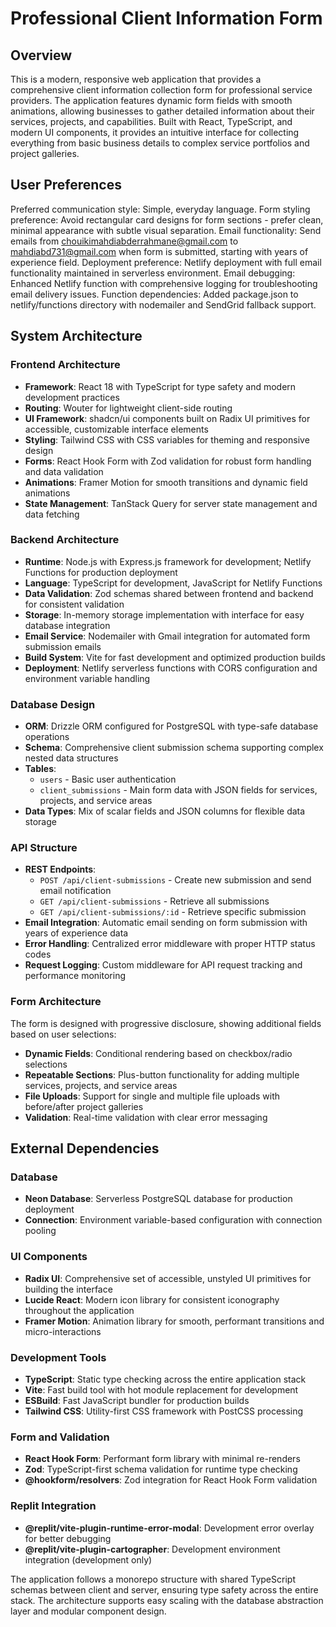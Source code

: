 # Professional Client Information Form

## Overview

This is a modern, responsive web application that provides a comprehensive client information collection form for professional service providers. The application features dynamic form fields with smooth animations, allowing businesses to gather detailed information about their services, projects, and capabilities. Built with React, TypeScript, and modern UI components, it provides an intuitive interface for collecting everything from basic business details to complex service portfolios and project galleries.

## User Preferences

Preferred communication style: Simple, everyday language.
Form styling preference: Avoid rectangular card designs for form sections - prefer clean, minimal appearance with subtle visual separation.
Email functionality: Send emails from chouikimahdiabderrahmane@gmail.com to mahdiabd731@gmail.com when form is submitted, starting with years of experience field.
Deployment preference: Netlify deployment with full email functionality maintained in serverless environment.
Email debugging: Enhanced Netlify function with comprehensive logging for troubleshooting email delivery issues.
Function dependencies: Added package.json to netlify/functions directory with nodemailer and SendGrid fallback support.

## System Architecture

### Frontend Architecture
- **Framework**: React 18 with TypeScript for type safety and modern development practices
- **Routing**: Wouter for lightweight client-side routing
- **UI Framework**: shadcn/ui components built on Radix UI primitives for accessible, customizable interface elements
- **Styling**: Tailwind CSS with CSS variables for theming and responsive design
- **Forms**: React Hook Form with Zod validation for robust form handling and data validation
- **Animations**: Framer Motion for smooth transitions and dynamic field animations
- **State Management**: TanStack Query for server state management and data fetching

### Backend Architecture
- **Runtime**: Node.js with Express.js framework for development; Netlify Functions for production deployment
- **Language**: TypeScript for development, JavaScript for Netlify Functions
- **Data Validation**: Zod schemas shared between frontend and backend for consistent validation
- **Storage**: In-memory storage implementation with interface for easy database integration
- **Email Service**: Nodemailer with Gmail integration for automated form submission emails
- **Build System**: Vite for fast development and optimized production builds
- **Deployment**: Netlify serverless functions with CORS configuration and environment variable handling

### Database Design
- **ORM**: Drizzle ORM configured for PostgreSQL with type-safe database operations
- **Schema**: Comprehensive client submission schema supporting complex nested data structures
- **Tables**: 
  - `users` - Basic user authentication
  - `client_submissions` - Main form data with JSON fields for services, projects, and service areas
- **Data Types**: Mix of scalar fields and JSON columns for flexible data storage

### API Structure
- **REST Endpoints**: 
  - `POST /api/client-submissions` - Create new submission and send email notification
  - `GET /api/client-submissions` - Retrieve all submissions
  - `GET /api/client-submissions/:id` - Retrieve specific submission
- **Email Integration**: Automatic email sending on form submission with years of experience data
- **Error Handling**: Centralized error middleware with proper HTTP status codes
- **Request Logging**: Custom middleware for API request tracking and performance monitoring

### Form Architecture
The form is designed with progressive disclosure, showing additional fields based on user selections:
- **Dynamic Fields**: Conditional rendering based on checkbox/radio selections
- **Repeatable Sections**: Plus-button functionality for adding multiple services, projects, and service areas
- **File Uploads**: Support for single and multiple file uploads with before/after project galleries
- **Validation**: Real-time validation with clear error messaging

## External Dependencies

### Database
- **Neon Database**: Serverless PostgreSQL database for production deployment
- **Connection**: Environment variable-based configuration with connection pooling

### UI Components
- **Radix UI**: Comprehensive set of accessible, unstyled UI primitives for building the interface
- **Lucide React**: Modern icon library for consistent iconography throughout the application
- **Framer Motion**: Animation library for smooth, performant transitions and micro-interactions

### Development Tools
- **TypeScript**: Static type checking across the entire application stack
- **Vite**: Fast build tool with hot module replacement for development
- **ESBuild**: Fast JavaScript bundler for production builds
- **Tailwind CSS**: Utility-first CSS framework with PostCSS processing

### Form and Validation
- **React Hook Form**: Performant form library with minimal re-renders
- **Zod**: TypeScript-first schema validation for runtime type checking
- **@hookform/resolvers**: Zod integration for React Hook Form validation

### Replit Integration
- **@replit/vite-plugin-runtime-error-modal**: Development error overlay for better debugging
- **@replit/vite-plugin-cartographer**: Development environment integration (development only)

The application follows a monorepo structure with shared TypeScript schemas between client and server, ensuring type safety across the entire stack. The architecture supports easy scaling with the database abstraction layer and modular component design.